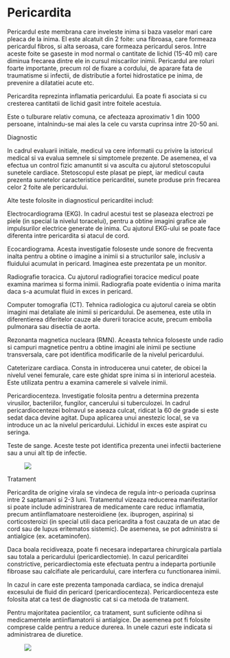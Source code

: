 
# Pericardita

Pericardul este membrana care inveleste inima si baza vaselor mari care pleaca de la inima. El este alcatuit din 2 foite: una fibroasa, care formeaza pericardul fibros, si alta seroasa, care formeaza pericardul seros. Intre aceste foite se gaseste in mod normal o cantitate de lichid (15-40 ml) care diminua frecarea dintre ele in cursul miscarilor inimii. Pericardul are roluri foarte importante, precum rol de fixare a cordului, de aparare fata de traumatisme si infectii, de distributie a fortei hidrostatice pe inima, de prevenire a dilatatiei acute etc.

Pericardita reprezinta inflamatia pericardului. Ea poate fi asociata si cu cresterea cantitatii de lichid gasit intre foitele acestuia.

Este o tulburare relativ comuna, ce afecteaza aproximativ 1 din 1000 persoane, intalnindu-se mai ales la cele cu varsta cuprinsa intre 20-50 ani.

Diagnostic

In cadrul evaluarii initiale, medicul va cere informatii cu privire la istoricul medical si va evalua semnele si simptomele prezente. De asemenea, el va efectua un control fizic amanuntit si va asculta cu ajutorul stetoscopului sunetele cardiace. Stetoscopul este plasat pe piept, iar medicul cauta prezenta sunetelor caracteristice pericarditei, sunete produse prin frecarea celor 2 foite ale pericardului.

Alte teste folosite in diagnosticul pericarditei includ:

Electrocardiograma (EKG). In cadrul acestui test se plaseaza electrozi pe piele (in special la nivelul toracelui), pentru a obtine imagini grafice ale impulsurilor electrice generate de inima. Cu ajutorul EKG-ului se poate face diferenta intre pericardita si atacul de cord.

Ecocardiograma. Acesta investigatie foloseste unde sonore de frecventa inalta pentru a obtine o imagine a inimii si a structurilor sale, inclusiv a fluidului acumulat in pericard. Imaginea este prezentata pe un monitor.

Radiografie toracica. Cu ajutorul radiografiei toracice medicul poate examina marimea si forma inimii. Radiografia poate evidentia o inima marita daca s-a acumulat fluid in exces in pericard.

Computer tomografia (CT). Tehnica radiologica cu ajutorul careia se obtin imagini mai detaliate ale inimii si pericardului. De asemenea, este utila in diferentierea diferitelor cauze ale durerii toracice acute, precum embolia pulmonara sau disectia de aorta.

Rezonanta magnetica nucleara (RMN). Aceasta tehnica foloseste unde radio si campuri magnetice pentru a obtine imagini ale inimii pe sectiune transversala, care pot identifica modificarile de la nivelul pericardului.

Cateterizare cardiaca. Consta in introducerea unui cateter, de obicei la nivelul venei femurale, care este ghidat spre inima si in interiorul acesteia. Este utilizata pentru a examina camerele si valvele inimii.

Pericardiocenteza. Investigatie folosita pentru a determina prezenta virusilor, bacteriilor, fungilor, cancerului si tuberculozei. In cadrul pericardiocentezei bolnavul se aseaza culcat, ridicat la 60 de grade si este sedat daca devine agitat. Dupa aplicarea unui anestezic local, se va introduce un ac la nivelul pericardului. Lichidul in exces este aspirat cu seringa.

Teste de sange. Aceste teste pot identifica prezenta unei infectii bacteriene sau a unui alt tip de infectie.
<figure class="left"><img src='http://www.mymed.ro/img/pcc.gif' /></figure>

Tratament

Pericardita de origine virala se vindeca de regula intr-o perioada cuprinsa intre 2 saptamani si 2-3 luni. Tratamentul vizeaza reducerea manifestarilor si poate include administrarea de medicamente care reduc inflamatia, precum antiinflamatoare nesteroidiene (ex. ibuprogen, aspirina) si corticosteroizi (in special utili daca pericardita a fost cauzata de un atac de cord sau de lupus eritematos sistemic). De asemenea, se pot administra si antialgice (ex. acetaminofen).

Daca boala recidiveaza, poate fi necesara indepartarea chirurgicala partiala sau totala a pericardului (pericardiectomie). In cazul pericarditei constrictive, pericardiectomia este efectuata pentru a indeparta portiunile fibroase sau calcifiate ale pericardului, care interfera cu functionarea inimii.

In cazul in care este prezenta tamponada cardiaca, se indica drenajul excesului de fluid din pericard (pericardiocenteza). Pericardiocenteza este folosita atat ca test de diagnostic cat si ca metoda de tratament.

Pentru majoritatea pacientilor, ca tratament, sunt suficiente odihna si medicamentele antiinflamatorii si antialgice. De asemenea pot fi folosite comprese calde pentru a reduce durerea. In unele cazuri este indicata si administrarea de diuretice.
<figure class="left"><img src='http://www.saptamanamedicala.ro/images/articole/SM%20140/cardioa-z2.JPG' /></figure>

  
